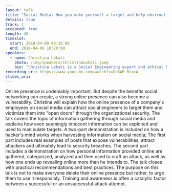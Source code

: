 ```yaml
---
layout: talk
title: "Social Media: How you make yourself a target and help obstruct corporate security"
details: true
track: 1
accepted: true
length: 45
timeslot:
  start: 2018-04-09 09:35:00
  end: 2018-04-09 10:20:00
speakers: 
  - name: Christina Lekati
    photo: /img/speakers/ChristinaLekati.jpeg
    bio: "Christina Lekati is a Social Engineering expert and ethical human hacker. With a background in Psychology, she learned the mechanisms of behavior, motivation, decision making, as well as manipulation and deceit. She became particularly interested in human dynamics and passionate about social engineering. Her writings on social engineering strategies earned her a distinction during her master studies. Christina has participated among other things, in forensic investigations within companies, and in needs and vulnerabilities assessments. She is currently working with Cyber Risk GmbH, a provider of cyber security training programs, as a social engineering expert and trainer."
recording_uri: https://www.youtube.com/watch?v=kb3WM_BtxcA
slides_uri: 
---
```


Online presence is undeniably important. 
But despite the benefits social networking can create, a strong online presence can also become a vulnerability.
Christina will explain how the online presence of a company's employees on social media can attract social engineers to target them and victimize them into “open doors” through the organizational security. 
The talk covers the topic of information gathering through social media and explains how even seemingly innocent information can be exploited and used to manipulate targets.
A two-part demonstration is included on how a hacker's mind works when harvesting information on social media;
The first part includes real examples of posts that expose vulnerabilities, attract attackers and ultimately lead to security breaches.
The second part includes a demonstration on how personal information provided online are gathered, categorized, analyzed and then used to craft an attack, as well as how one ends up revealing online more than he intends to.
The talk closes with practical recommendations and best practices.
The purpose on this talk is not to make everyone delete their online presence but rather, to urge them to use it responsibly.
Training and awareness is often a catalytic factor between a successful or an unsuccessful attack attempt.
